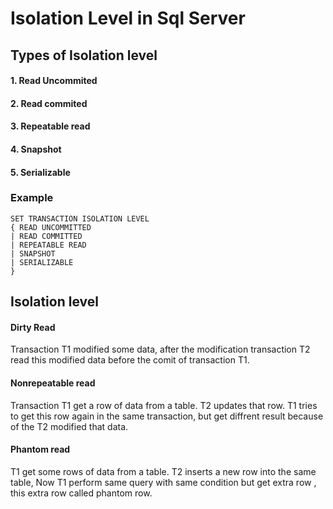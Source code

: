 # Isolation Level in Sql Server

## Types of Isolation level

#### 1. Read Uncommited
#### 2. Read commited
#### 3. Repeatable read
#### 4. Snapshot
#### 5. Serializable 


### Example

    SET TRANSACTION ISOLATION LEVEL
    { READ UNCOMMITTED
    | READ COMMITTED
    | REPEATABLE READ
    | SNAPSHOT
    | SERIALIZABLE
    }
    
    
## Isolation level 

#### Dirty Read
Transaction T1 modified some data, after the modification transaction T2 read this modified data before the comit of transaction T1.

#### Nonrepeatable read
Transaction T1 get a row of data from a table. T2 updates that row. T1 tries to get this row again in the same transaction, but get diffrent result because of the T2 modified that data.


#### Phantom read 
T1 get some rows of data from a table. T2 inserts a new row into the same table, Now T1 perform same query with same condition but get extra row , this extra row called phantom row.

   
